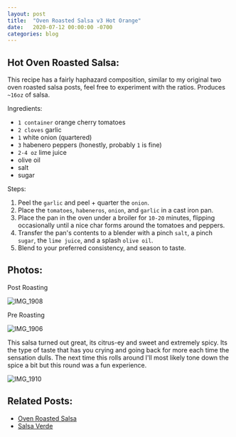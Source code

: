 ```yaml
---
layout: post
title:  "Oven Roasted Salsa v3 Hot Orange"
date:   2020-07-12 00:00:00 -0700
categories: blog
---
```


Hot Oven Roasted Salsa:
-
This recipe has a fairly haphazard composition, similar to my original two oven roasted salsa posts, feel free to experiment 
with the ratios. Produces `~16oz` of salsa.

Ingredients:
- `1 container` orange cherry tomatoes 
- `2 cloves` garlic
- `1` white onion (quartered)
- `3` habenero peppers (honestly, probably `1` is fine)
- `2-4 oz` lime juice 
- olive oil 
- salt
- sugar

Steps:
1. Peel the `garlic` and peel + quarter the `onion`. 
2. Place the `tomatoes`, `habeneros`, `onion`, and `garlic` in a cast iron pan.
3. Place the pan in the oven under a broiler for `10-20` minutes, flipping occasionally until a nice char 
forms around the tomatoes and peppers. 
4. Transfer the pan's contents to a blender with a pinch `salt`, a pinch `sugar`, the `lime juice`, and a splash `olive oil`.
5. Blend to your preferred consistency, and season to taste. 


Photos: 
-

Post Roasting 

<img src="https://live.staticflickr.com/65535/50107061312_d721a2dae9_c.jpg" alt="IMG_1908"><script async src="//embedr.flickr.com/assets/client-code.js" charset="utf-8"></script>

Pre Roasting

<img src="https://live.staticflickr.com/65535/50107061082_5005a05460_c.jpg" alt="IMG_1906"><script async src="//embedr.flickr.com/assets/client-code.js" charset="utf-8"></script>

This salsa turned out great, its citrus-ey and sweet and extremely spicy. 
Its the type of taste that has you crying and going back for more each time the sensation dulls. 
The next time this rolls around I'll most likely tone down the spice a bit but this round was a fun experience. 

<img src="https://live.staticflickr.com/65535/50106253758_9235d209bc_c.jpg" alt="IMG_1910"><script async src="//embedr.flickr.com/assets/client-code.js" charset="utf-8"></script>


Related Posts:
-
- [Oven Roasted Salsa](/blog/2020/05/20/Oven-Roasted-Salsa.html)
- [Salsa Verde](/blog/2020/05/25/Oven-Roasted-Salsa-v2-Salsa-Verde.html)
